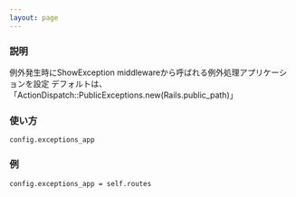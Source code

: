```yaml
---
layout: page
---
```

### 説明
例外発生時にShowException middlewareから呼ばれる例外処理アプリケーションを設定
デフォルトは、「ActionDispatch::PublicExceptions.new(Rails.public_path)」

### 使い方
    config.exceptions_app

### 例
    config.exceptions_app = self.routes